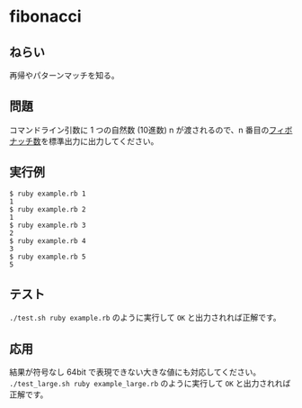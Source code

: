 # fibonacci

## ねらい

再帰やパターンマッチを知る。

## 問題

コマンドライン引数に 1 つの自然数 (10進数) n が渡されるので、n 番目の[フィボナッチ数](https://ja.wikipedia.org/wiki/%E3%83%95%E3%82%A3%E3%83%9C%E3%83%8A%E3%83%83%E3%83%81%E6%95%B0)を標準出力に出力してください。

## 実行例

    $ ruby example.rb 1
    1
    $ ruby example.rb 2
    1
    $ ruby example.rb 3
    2
    $ ruby example.rb 4
    3
    $ ruby example.rb 5
    5

## テスト

`./test.sh ruby example.rb` のように実行して `OK` と出力されれば正解です。

## 応用

結果が符号なし 64bit で表現できない大きな値にも対応してください。
`./test_large.sh ruby example_large.rb` のように実行して `OK` と出力されれば正解です。
